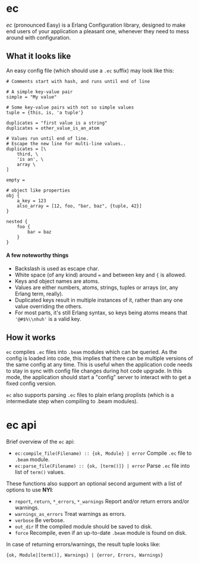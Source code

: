 ec
==

*ec* (pronounced Easy) is a Erlang Configuration library, designed to
 make end users of your application a pleasant one, whenever they need
 to mess around with configuration.


What it looks like
------------------

An easy config file (which should use a `.ec` suffix) may look like this:

    # Comments start with hash, and runs until end of line
    
    # A simple key-value pair
    simple = "My value"
    
    # Some key-value pairs with not so simple values
    tuple = {this, is, 'a tuple'}
    
    duplicates = "first value is a string"
    duplicates = other_value_is_an_atom

    # Values run until end of line.
    # Escape the new line for multi-line values..
    duplicates = [\
        third, \
        'is an', \
        array \
    ]

    empty =
    
    # object like properties
    obj {
        a_key = 123
        also_array = [12, foo, "bar, baz", {tuple, 42}]
    }
    
    nested {
        foo {
            bar = baz
        }
    }

#### A few noteworthy things

  * Backslash is used as escape char.
  * White space (of any kind) around `=` and between key and `{` is
    allowed.
  * Keys and object names are atoms.
  * Values are either numbers, atoms, strings, tuples or arrays (or,
    any Erlang term, really).
  * Duplicated keys result in multiple instances of it, rather than
    any one value overriding the others.
  * For most parts, it's still Erlang syntax, so keys being atoms
    means that `'@#$%\\nhuh'` is a valid key.


How it works
------------

`ec` compiles `.ec` files into `.beam` modules which can be
queried. As the config is loaded into code, this implies that there
can be multiple versions of the same config at any time. This is
useful when the application code needs to stay in sync with config
file changes during hot code upgrade. In this mode, the application
should start a "config" server to interact with to get a fixed config
version.

`ec` also supports parsing `.ec` files to plain erlang proplists
(which is a intermediate step when compiling to .beam modules).


ec api
======

Brief overview of the `ec` api:

  * `ec:compile_file(Filename) :: {ok, Module} | error` Compile `.ec` file to `.beam`
    module.
  * `ec:parse_file(Filename) :: {ok, [term()]} | error` Parse `.ec` file into list of
    `term()` values.

These functions also support an optional second argument with a list
of options to use **NYI**:

  * `report`, `return`, `*_errors`, `*_warnings` Report and/or return
    errors and/or warnings.
  * `warnings_as_errors` Treat warnings as errors.
  * `verbose` Be verbose.
  * `out_dir` If the compiled module should be saved to disk.
  * `force` Recompile, even if an up-to-date `.beam` module is found
    on disk.

In case of returning errors/warnings, the result tuple looks like:

    {ok, Module|[term()], Warnings} | {error, Errors, Warnings}
